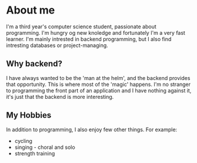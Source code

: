 # About me
I'm a third year's computer science student, passionate about programming.
I'm hungry og new knoledge and fortunately I'm a very fast learner.
I'm mainly intrested in backend programming, but I also find intresting databases or project-managing.

## Why backend?
I have always wanted to be the 'man at the helm', and the backend provides that opportunity.
This is where most of the 'magic' happens. I'm no stranger to programming the front part of an application and I have nothing against it, it's just that the backend is more interesting. 

## My Hobbies
In addition to programming, I also enjoy few other things. For example:
- cycling
- singing - choral and solo
- strength training

 
